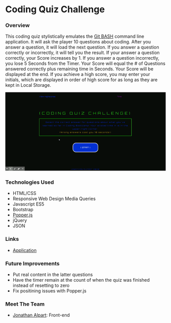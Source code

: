 # Coding Quiz Challenge

### Overview

This coding quiz stylistically emulates the [Git BASH](https://gitforwindows.org/) command line application. It will ask the player 10 questions about coding. After you answer a question, it will load the next question. If you answer a question correctly or incorrectly, it will tell you the result. If your answer a question correctly, your Score increases by 1. If you answer a question incorrectly, you lose 5 Seconds from the Timer. Your Score will equal the # of Questions answered correctly plus remaining time in Seconds. Your Score will be displayed at the end. If you achieve a high score, you may enter your initials, which are displayed in order of high score for as long as they are kept in Local Storage.

![Demo of Coding Quiz Challenge](demo.gif?raw=true)

### Technologies Used
* HTML/CSS
* Responsive Web Design Media Queries
* Javascript ES5
* Bootstrap
* [Popper.js](https://popper.js.org/)
* jQuery
* JSON

### Links
* [Application](https://jack-aaron.github.io/Coding-Quiz-Challenge/)

### Future Improvements
* Put real content in the latter questions
* Have the timer remain at the count of when the quiz was finished instead of resetting to zero
* Fix positining issues with Popper.js

### Meet The Team
* [Jonathan Alpart](https://github.com/Jack-Aaron/): Front-end
